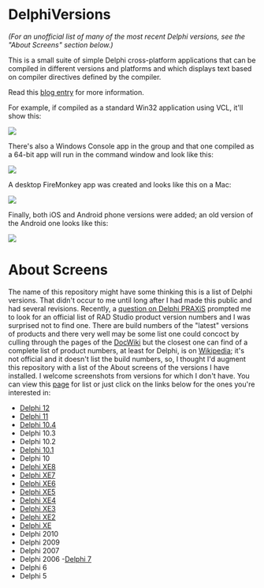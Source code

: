 DelphiVersions
==============

*(For an unofficial list of many of the most recent Delphi versions, see the "About Screens" section below.)*

This is a small suite of simple Delphi cross-platform applications that can be compiled in different versions and platforms and which displays text based on compiler directives defined by the compiler.

Read this [blog entry](https://corneliusconcepts.tech/programming-delphi-various-platforms-and-versions) for more information.

For example, if compiled as a standard Win32 application using VCL, it'll show this:

![](https://corneliusconcepts.tech/sites/default/files/10SeattleVCL_Win64_DebugSM.png)

There's also a Windows Console app in the group and that one compiled as a 64-bit app will run in the command window and look like this:

![](https://corneliusconcepts.tech/sites/default/files/XE_ConoleSM.png)

A desktop FireMonkey app was created and looks like this on a Mac:

![](https://corneliusconcepts.tech/sites/default/files/Delphi12-FireMonkey-MacOS64-DEBUG.png)

Finally, both iOS and Android phone versions were added; an old version of the Android one looks like this:

![](https://corneliusconcepts.tech/sites/default/files/AndroidPhone2.jpg)

# About Screens

The name of this repository might have some thinking this is a list of Delphi versions. That didn't occur to me until long after I had made this public and had several revisions. Recently, a [question on Delphi PRAXiS](https://en.delphipraxis.net/topic/11883-where-can-i-find-the-official-version-numbers-of-the-embarcadero-products/) prompted me to look for an official list of RAD Studio product version numbers and I was surprised not to find one. There are build numbers of the "latest" versions of products and there very well may be some list one could concoct by culling through the pages of the [DocWiki](https://docwiki.embarcadero.com/) but the closest one can find of a complete list of product numbers, at least for Delphi, is on [Wikipedia](https://en.wikipedia.org/wiki/History_of_Delphi_(software)); it's not official and it doesn't list the build numbers, so, I thought I'd augment this repository with a list of the About screens of the versions I have installed. I welcome screenshots from versions for which I don't have. You can view this [page](https://github.com/corneliusdavid/DelphiVersions/tree/master/AboutScreens) for list or just click on the links below for the ones you're interested in:

- [Delphi 12](AboutScreens/D12.1.png)
- [Delphi 11](AboutScreens/D11.3.png)
- [Delphi 10.4](AboutScreens/D10.4.png)
- Delphi 10.3 
- Delphi 10.2
- [Delphi 10.1](AboutScreens/D10.1.png)
- Delphi 10
- [Delphi XE8](AboutScreens/DXE8.png)
- [Delphi XE7](AboutScreens/DXE7.png)
- [Delphi XE6](AboutScreens/DXE6.png)
- [Delphi XE5](AboutScreens/DXE5.png)
- [Delphi XE4](AboutScreens/DXE4.png)
- [Delphi XE3](AboutScreens/DXE3.png)
- [Delphi XE2](AboutScreens/DXE2.png)
- [Delphi XE](AboutScreens/DXE.png)
- Delphi 2010
- Delphi 2009
- Delphi 2007
- Delphi 2006
-[Delphi 7](AboutScreens/D7.png)
- Delphi 6
- Delphi 5
